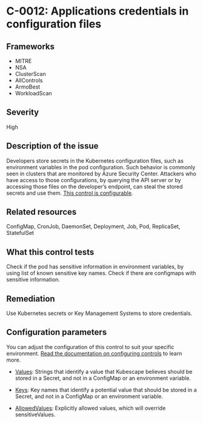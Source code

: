 # C-0012: Applications credentials in configuration files

## Frameworks
* MITRE
* NSA
* ClusterScan
* AllControls
* ArmoBest
* WorkloadScan
 
## Severity
High

## Description of the issue
Developers store secrets in the Kubernetes configuration files, such as environment variables in the pod configuration. Such behavior is commonly seen in clusters that are monitored by Azure Security Center. Attackers who have access to those configurations, by querying the API server or by accessing those files on the developer’s endpoint, can steal the stored secrets and use them. [This control is configurable](#configuration-parameters).
 
## Related resources
ConfigMap, CronJob, DaemonSet, Deployment, Job, Pod, ReplicaSet, StatefulSet
 
## What this control tests 
Check if the pod has sensitive information in environment variables, by using list of known sensitive key names. Check if there are configmaps with sensitive information.
 
## Remediation
Use Kubernetes secrets or Key Management Systems to store credentials.
 
## Configuration parameters
You can adjust the configuration of this control to suit your specific environment. [Read the documentation on configuring controls](../../frameworks-and-controls/configuring-controls/) to learn more.

* [Values](../../frameworks-and-controls/configuring-controls/#sensitivevalues): Strings that identify a value that Kubescape believes should be stored in a Secret, and not in a ConfigMap or an environment variable.

* [Keys](../../frameworks-and-controls/configuring-controls/#sensitivekeynames): Key names that identify a potential value that should be stored in a Secret, and not in a ConfigMap or an environment variable.

* [AllowedValues](../../frameworks-and-controls/configuring-controls/#sensitivevaluesallowed): Explicitly allowed values, which will override sensitiveValues.

